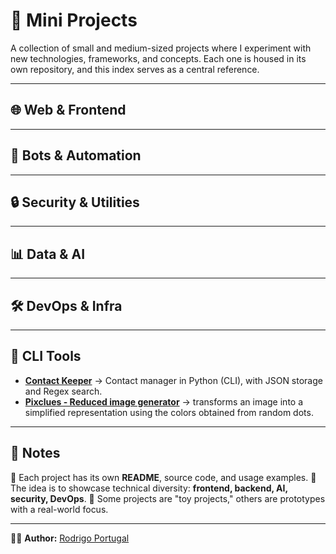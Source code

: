 # 🚀 Mini Projects

A collection of small and medium-sized projects where I experiment with new technologies, frameworks, and concepts.
Each one is housed in its own repository, and this index serves as a central reference.

---

## 🌐 Web & Frontend

---

## 🤖 Bots & Automation

---

## 🔒 Security & Utilities

---

## 📊 Data & AI

---

## 🛠 DevOps & Infra

---

## 📇 CLI Tools

- [**Contact Keeper**](https://github.com/rootdrigo/contact_keeper) → Contact manager in Python (CLI), with JSON storage and Regex search.
- [**Pixclues - Reduced image generator**](https://github.com/rootdrigo/pixclues-generator) → transforms an image into a simplified representation using the colors obtained from random dots.

---

## 📖 Notes
🔹 Each project has its own **README**, source code, and usage examples.
🔹 The idea is to showcase technical diversity: **frontend, backend, AI, security, DevOps**.
🔹 Some projects are "toy projects," others are prototypes with a real-world focus.

---

👨‍💻 **Author:** [Rodrigo Portugal](https://github.com/rootdrigo)
